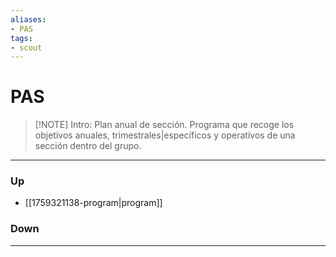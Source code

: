 ```yaml
---
aliases:
- PAS
tags:
- scout
---
```

# PAS
> [!NOTE] Intro: 
> Plan anual de sección. Programa que recoge los objetivos anuales, trimestrales|específicos y operativos de una sección dentro del grupo. 

***
### Up
- [[1759321138-program|program]]
### Down
***
